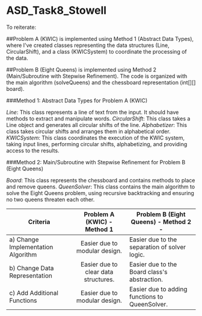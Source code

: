 # ASD_Task8_Stowell

To reiterate:

##Problem A (KWIC) 
is implemented using Method 1 (Abstract Data Types), where I've created classes representing the data structures (Line, CircularShift), and a class (KWICSystem) to coordinate the processing of the data.


##Problem B (Eight Queens) 
is implemented using Method 2 (Main/Subroutine with Stepwise Refinement). The code is organized with the main algorithm (solveQueens) and the chessboard representation (int[][] board).


###Method 1: Abstract Data Types for Problem A (KWIC)

*Line*: This class represents a line of text from the input. It should have methods to extract and manipulate words.
*CircularShift*: This class takes a Line object and generates all circular shifts of the line.
*Alphabetizer*: This class takes circular shifts and arranges them in alphabetical order.
*KWICSystem*: This class coordinates the execution of the KWIC system, taking input lines, performing circular shifts, alphabetizing, and providing access to the results.


###Method 2: Main/Subroutine with Stepwise Refinement for Problem B (Eight Queens)

*Board*: This class represents the chessboard and contains methods to place and remove queens.
*QueenSolver*: This class contains the main algorithm to solve the Eight Queens problem, using recursive backtracking and ensuring no two queens threaten each other.

| Criteria                           |              Problem A (KWIC) - Method 1               | Problem B (Eight Queens) - Method 2 -          |
|------------------------------------|:------------------------------------------------------:|------------------------------------------------|
| a) Change Implementation Algorithm |             Easier due to modular design.              | Easier due to the separation of solver logic.  |
| b) Change Data Representation      |          Easier due to clear data structures.          | Easier due to the Board class's abstraction.   |
| c) Add Additional Functions        |             Easier due to modular design.              | Easier due to adding functions to QueenSolver. |


